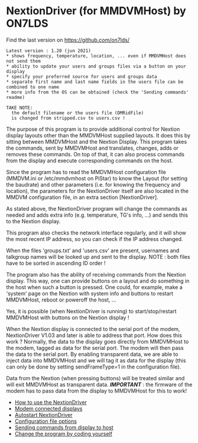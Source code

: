 NextionDriver (for MMDVMHost) by ON7LDS
=======================================

Find the last version on https://github.com/on7lds/

```
Latest version : 1.20 (jun 2021)
* shows frequency, temperature, location, ... even if MMDVMHost does not send them  
* ability to update your users and groups files via a button on your display  
* specify your preferred source for users and groups data  
* separate first name and last name fields in the users file can be combined to one name  
* more info from the OS can be obtained (check the 'Sending commands' readme)  
  
TAKE NOTE:  
  the default filename or the users file (DMRidFile)  
  is changed from stripped.csv to users.csv !
```

  
  
The purpose of this program is to provide additional control for
Nextion display layouts other than the MMDVMHost supplied layouts.
It does this by sitting between MMDVMHost and the Nextion Display.
This program takes the commands, sent by MMDVMHost and translates,
changes, adds or removes these commands. 
On top of that, it can also process commands from the display and 
execute corresponding commands on the host.


Since the program has to read the MMDVMHost configuration file
(MMDVM.ini or /etc/mmdvmhost on PiStar) to know the Layout (for
setting the baudrate) and other parameters (i.e. for knowing
the frequency and location), the parameters for the NextionDriver
itself are also located in the MMDVM configuration file,
in an extra section [NextionDriver].

As stated above, the NextionDriver program will change the commands
as needed and adds extra info (e.g. temperature, TG's info, ...) 
and sends this to the Nextion display.

This program also checks the network interface regularly, and it will
show the most recent IP address, so you can check if the IP address
changed.

When the files 'groups.txt' and 'users.csv' are present, usernames
and talkgroup names will be looked up and sent to the display. 
NOTE : both files have to be sorted in ascending ID order ! 


The program also has the ability of receiving commands from the Nextion
display. This way, one can provide buttons on a layout and do something
in the host when such a button is pressed.
One could, for example, make a 'system' page on the Nextion with system
info and buttons to restart MMDVMHost, reboot or poweroff the host, ...

Yes, it is possible (when NextionDriver is running) to start/stop/restart
MMDVMHost with buttons on the Nextion display !

When the Nextion display is connected to the serial port of the modem,
NextionDriver V1.03 and later is able to address that port. 
How does this work ?
Normally, the data to the display goes directly from MMDVMHost to the
modem, tagged as data for the serial port. The modem will then pass the
data to the serial port.
By enabling transparent data, we are able to inject data into MMDVMHost
and we will tag it as data for the display (this can only be done by
setting sendFrameType=1 in the configuration file).

Data from the Nextion (when pressing buttons) will be treated similar and
will exit MMDVMHost as transparent data.
***IMPORTANT*** : the firmware of the modem has to pass data from the display
to MMDVMHost for this to work!


- [How to use the NextionDriver](README-using.md "How to use the NextionDriver")
- [Modem connected displays](README-modemdisplays.md "Modem connected displays")
- [Autostart NextionDriver](README-starting.md "Autostart NextionDriver")
- [Configuration file options](README-options.md "Configuration file options")
- [Sending commands from display to host](README-commands.md "Sending commands from display to host")
- [Change the program by coding yourself](README-coding.md "Change the program by coding yourself")

